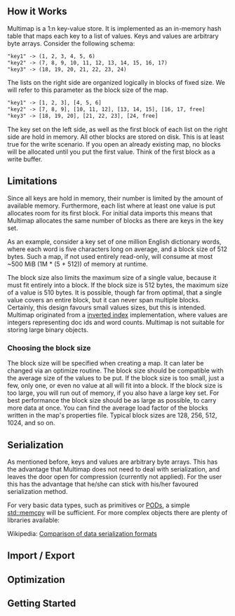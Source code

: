 ## How it Works

Multimap is a 1:n key-value store. It is implemented as an in-memory hash table that maps each key to a list of values. Keys and values are arbitrary byte arrays. Consider the following schema:

```txt
"key1" -> (1, 2, 3, 4, 5, 6)
"key2" -> (7, 8, 9, 10, 11, 12, 13, 14, 15, 16, 17)
"key3" -> (18, 19, 20, 21, 22, 23, 24)
```

The lists on the right side are organized logically in blocks of fixed size. We will refer to this parameter as the block size of the map.

```txt
"key1" -> [1, 2, 3], [4, 5, 6]
"key2" -> [7, 8, 9], [10, 11, 12], [13, 14, 15], [16, 17, free]
"key3" -> [18, 19, 20], [21, 22, 23], [24, free]
```

The key set on the left side, as well as the first block of each list on the right side are hold in memory. All other blocks are stored on disk. This is at least true for the write scenario. If you open an already existing map, no blocks will be allocated until you put the first value. Think of the first block as a write buffer.

## Limitations

Since all keys are hold in memory, their number is limited by the amount of available memory. Furthermore, each list where at least one value is put allocates room for its first block. For initial data imports this means that Multimap allocates the same number of blocks as there are keys in the key set.

As an example, consider a key set of one million English dictionary words, where each word is five characters long on average, and a block size of 512 bytes. Such a map, if not used entirely read-only, will consume at most ~500 MiB (1M * (5 + 512)) of memory at runtime.

The block size also limits the maximum size of a single value, because it must fit entirely into a block. If the block size is 512 bytes, the maximum size of a value is 510 bytes. It is possible, though far from optimal, that a single value covers an entire block, but it can never span multiple blocks. Certainly, this design favours small values sizes, but this is intended. Multimap originated from a [inverted index](https://en.wikipedia.org/wiki/Inverted_index) implementation, where values are integers representing doc ids and word counts. Multimap is not suitable for storing large binary objects.

### Choosing the block size

The block size will be specified when creating a map. It can later be changed via an optimize routine. The block size should be compatible with the average size of the values to be put. If the block size is too small, just a few, only one, or even no value at all will fit into a block. If the block size is too large, you will run out of memory, if you also have a large key set. For best performance the block size should be as large as possible, to carry more data at once. You can find the average load factor of the blocks written in the map's properties file. Typical block sizes are 128, 256, 512, 1024, and so on.

## Serialization

As mentioned before, keys and values are arbitrary byte arrays. This has the advantage that Multimap does not need to deal with serialization, and leaves the door open for compression (currently not applied). For the user this has the advantage that he/she can stick with his/her favoured serialization method.

For very basic data types, such as primitives or [PODs](http://en.cppreference.com/w/cpp/concept/PODType), a simple [std::memcpy](http://en.cppreference.com/w/cpp/string/byte/memcpy) will be sufficient. For more complex objects there are plenty of libraries available:

Wikipedia: [Comparison of data serialization formats](https://en.wikipedia.org/wiki/Comparison_of_data_serialization_formats)

## Import / Export

## Optimization

## Getting Started

<!--
## Benchmarks
-->

<!--
## Set Operations
-->
